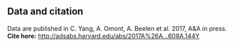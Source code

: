 ## Data and citation

Data are published in C. Yang, A. Omont, A. Beelen et al. 2017, A&A in press.
**Cite here:** http://adsabs.harvard.edu/abs/2017A%26A...608A.144Y
